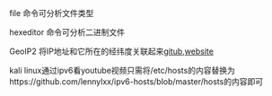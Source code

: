 file 命令可分析文件类型

hexeditor 命令可分析二进制文件

GeoIP2 将IP地址和它所在的经纬度关联起来[gitub](https://github.com/maxmind/GeoIP2-python),[website](https://dev.maxmind.com/zh-hans/geoip/geoip2/geolite2-%e5%bc%80%e6%ba%90%e6%95%b0%e6%8d%ae%e5%ba%93/)

kali linux通过ipv6看youtube视频只需将/etc/hosts的内容替换为https://github.com/lennylxx/ipv6-hosts/blob/master/hosts的内容即可
